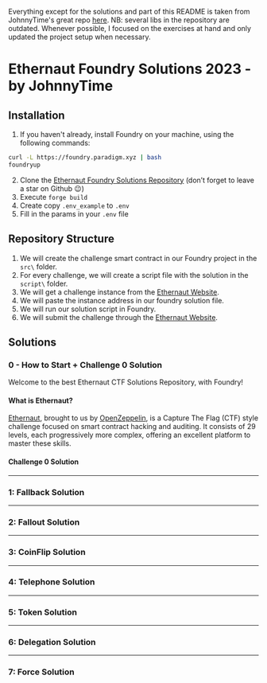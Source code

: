 Everything except for the solutions and part of this README is taken from JohnnyTime's great repo [here](https://github.com/RealJohnnyTime/ethernaut-foundry-solutions-johnnytime). NB: several libs in the repository are outdated. Whenever possible, I focused on the exercises at hand and only updated the project setup when necessary.

# Ethernaut Foundry Solutions 2023 - by JohnnyTime

## Installation
1. If you haven't already, install Foundry on your machine, using the following commands:
```bash
curl -L https://foundry.paradigm.xyz | bash
foundryup
```
2. Clone the [Ethernaut Foundry Solutions Repository](https://github.com/RealJohnnyTime/ethernaut-foundry-solutions-johnnytime) (don’t forget to leave a star on Github 😉)
3. Execute `forge build`
4. Create copy `.env_example` to `.env`
5. Fill in the params in your `.env` file

## Repository Structure
1. We will create the challenge smart contract in our Foundry project in the `src\` folder.
2. For every challenge, we will create a script file with the solution in the `script\` folder.
3. We will get a challenge instance from the [Ethernaut Website](https://ethernaut.openzeppelin.com/).
4. We will paste the instance address in our foundry solution file.
5. We will run our solution script in Foundry.
6. We will submit the challenge through the [Ethernaut Website](https://ethernaut.openzeppelin.com/).

## Solutions

### 0 - How to Start + Challenge 0 Solution
Welcome to the best Ethernaut CTF Solutions Repository, with Foundry!

#### What is Ethernaut?
[Ethernaut](https://ethernaut.openzeppelin.com/), brought to us by [OpenZeppelin](https://www.openzeppelin.com/), is a Capture The Flag (CTF) style challenge focused on smart contract hacking and auditing. It consists of 29 levels, each progressively more complex, offering an excellent platform to master these skills.

#### Challenge 0 Solution

---

### 1: Fallback Solution

---

### 2: Fallout Solution

---

### 3: CoinFlip Solution

---

### 4: Telephone Solution

---

### 5: Token Solution

---

### 6: Delegation Solution

---

### 7: Force Solution